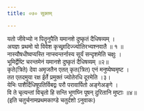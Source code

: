 ```yaml
---
title: ०७० सूक्तम्

---
```

यतो जीवेभ्यो न पितॄनुपैति यमानशे दुष्कृतं दैधिषव्यम् ।  
अयज्ञः प्रथमो यो विवेश कृच्छ्रादिज्ज्योतिरभ्यश्नवातै ॥ १ ॥  
नास्यौषधीष्वप्यस्ति नाप्स्वन्तर्नास्य सूर्यं सन्दृशमेति चक्षुः ।  
भूमिर्द्वेष्टि चरन्तमेनं यमानशे दुष्कृतं दैधिषव्यम् ॥२॥  
कृते(त्रिते) देवा अमृजतैन एतत् कृत(त्रित) एनं मनुष्येष्वमृष्ट ।  
तत एतदमुया रक्ष ईर्ते प्रमुक्तं ज्योतेरधि दूरमेति ।३।  
येभिः पाशैर्दिधिषूपतिर्विबद्वः परौ परावार्पितो अङ्गेअङ्गे ।  
वि ते चृत्यन्तां विचृतो हि सन्ति भूणघ्नि पूषन् दुरितानि मुष्टाः ॥४॥  
(इति चतुर्चनामप्रथमकाण्डे चतुर्दशो ऽनुवाकः)  